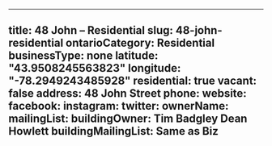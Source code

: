 
---
title: 48 John – Residential
slug: 48-john-residential
ontarioCategory: Residential
businessType: none
latitude: "43.9508245563823"
longitude: "-78.2949243485928"
residential: true
vacant: false
address: 48 John Street
phone: 
website: 
facebook: 
instagram: 
twitter: 
ownerName:  
mailingList: 
buildingOwner: Tim Badgley Dean Howlett
buildingMailingList: Same as Biz
---

